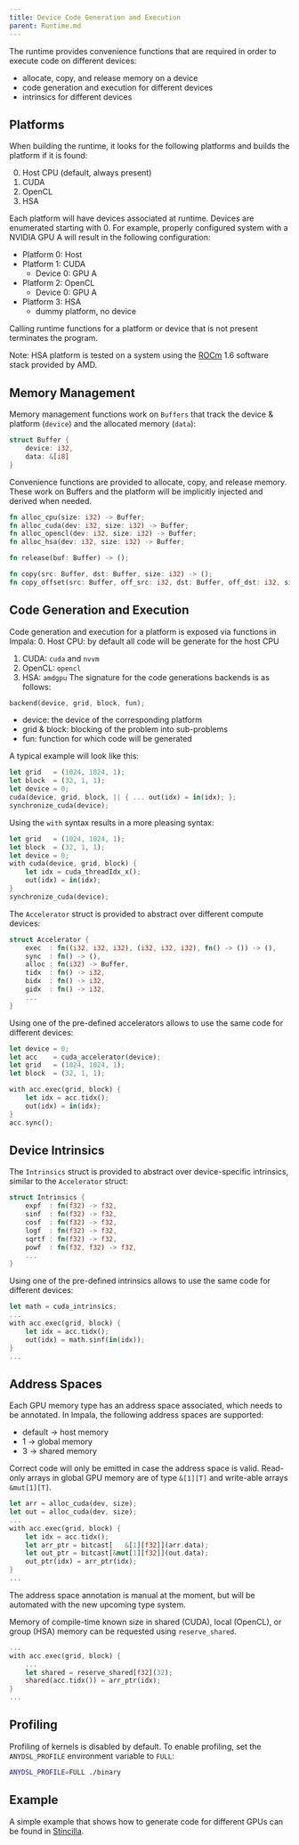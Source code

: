 ```yaml
---
title: Device Code Generation and Execution
parent: Runtime.md
---
```


The runtime provides convenience functions that are required in order to execute code on different devices:
- allocate, copy, and release memory on a device
- code generation and execution for different devices
- intrinsics for different devices

## Platforms

When building the runtime, it looks for the following platforms and builds the platform if it is found:

0. Host CPU (default, always present)
1. CUDA
2. OpenCL
3. HSA

Each platform will have devices associated at runtime. Devices are enumerated starting with 0.
For example, properly configured system with a NVIDIA GPU A will result in the following configuration:

- Platform 0: Host
- Platform 1: CUDA
  - Device 0: GPU A
- Platform 2: OpenCL
  - Device 0: GPU A
- Platform 3: HSA
  - dummy platform, no device

Calling runtime functions for a platform or device that is not present terminates the program.

Note: HSA platform is tested on a system using the [ROCm](https://github.com/RadeonOpenCompute/ROCm) 1.6 software stack provided by AMD.

## Memory Management

Memory management functions work on ```Buffers``` that track the device & platform (```device```) and the allocated memory (```data```): 
```rust
struct Buffer {
    device: i32,
    data: &[i8]
}
```

Convenience functions are provided to allocate, copy, and release memory. These work on Buffers and the platform will be implicitly injected and derived when needed. 

```rust
fn alloc_cpu(size: i32) -> Buffer;
fn alloc_cuda(dev: i32, size: i32) -> Buffer;
fn alloc_opencl(dev: i32, size: i32) -> Buffer;
fn alloc_hsa(dev: i32, size: i32) -> Buffer;

fn release(buf: Buffer) -> ();

fn copy(src: Buffer, dst: Buffer, size: i32) -> ();
fn copy_offset(src: Buffer, off_src: i32, dst: Buffer, off_dst: i32, size: i32) -> ();
```

## Code Generation and Execution

Code generation and execution for a platform is exposed via functions in Impala:
0. Host CPU: by default all code will be generate for the host CPU
1. CUDA: ```cuda``` and ```nvvm```
2. OpenCL: ```opencl```
3. HSA: ```amdgpu```
The signature for the code generations backends is as follows:
```rust
backend(device, grid, block, fun);
```
- device: the device of the corresponding platform
- grid & block: blocking of the problem into sub-problems
- fun: function for which code will be generated

A typical example will look like this:
```rust
let grid   = (1024, 1024, 1);
let block  = (32, 1, 1);
let device = 0;
cuda(device, grid, block, || { ... out(idx) = in(idx); };
synchronize_cuda(device);
```

Using the ```with``` syntax results in a more pleasing syntax:
```rust
let grid   = (1024, 1024, 1);
let block  = (32, 1, 1);
let device = 0;
with cuda(device, grid, block) {
    let idx = cuda_threadIdx_x();
    out(idx) = in(idx);
}
synchronize_cuda(device);
```

The ```Accelerator``` struct is provided to abstract over different compute devices: 
```rust
struct Accelerator {
    exec  : fn((i32, i32, i32), (i32, i32, i32), fn() -> ()) -> (),
    sync  : fn() -> (),
    alloc : fn(i32) -> Buffer,
    tidx  : fn() -> i32,
    bidx  : fn() -> i32,
    gidx  : fn() -> i32,
    ...
}
```

Using one of the pre-defined accelerators allows to use the same code for different devices:
```rust
let device = 0;
let acc    = cuda_accelerator(device);
let grid   = (1024, 1024, 1);
let block  = (32, 1, 1);

with acc.exec(grid, block) {
    let idx = acc.tidx();
    out(idx) = in(idx);
}
acc.sync();
```

## Device Intrinsics

The ```Intrinsics``` struct is provided to abstract over device-specific intrinsics, similar to the ```Accelerator``` struct:
```rust
struct Intrinsics {
    expf  : fn(f32) -> f32,
    sinf  : fn(f32) -> f32,
    cosf  : fn(f32) -> f32,
    logf  : fn(f32) -> f32,
    sqrtf : fn(f32) -> f32,
    powf  : fn(f32, f32) -> f32,
    ...
}
```

Using one of the pre-defined intrinsics allows to use the same code for different devices:
```rust
let math = cuda_intrinsics;
...
with acc.exec(grid, block) {
    let idx = acc.tidx();
    out(idx) = math.sinf(in(idx));
}
...
```

## Address Spaces

Each GPU memory type has an address space associated, which needs to be annotated.
In Impala, the following address spaces are supported:
- default -> host memory
- 1 -> global memory
- 3 -> shared memory

Correct code will only be emitted in case the address space is valid.
Read-only arrays in global GPU memory are of type ```&[1][T]``` and write-able arrays ```&mut[1][T]```. 
```rust
let arr = alloc_cuda(dev, size);
let out = alloc_cuda(dev, size);
...
with acc.exec(grid, block) {
    let idx = acc.tidx();
    let arr_ptr = bitcast[   &[1][f32]](arr.data);
    let out_ptr = bitcast[&mut[1][f32]](out.data);
    out_ptr(idx) = arr_ptr(idx);
}
...
```
The address space annotation is manual at the moment, but will be automated with the new upcoming type system.

Memory of compile-time known size in shared (CUDA), local (OpenCL), or group (HSA) memory can be requested using ```reserve_shared```.
```rust
...
with acc.exec(grid, block) {
    ...
    let shared = reserve_shared[f32](32);
    shared(acc.tidx()) = arr_ptr(idx);
}
...
```

## Profiling
Profiling of kernels is disabled by default. To enable profiling, set the ```ANYDSL_PROFILE``` environment variable to ```FULL```:
```bash
ANYDSL_PROFILE=FULL ./binary
```

## Example

A simple example that shows how to generate code for different GPUs can be found in [Stincilla](https://github.com/AnyDSL/stincilla/blob/master/test/alloc_gpu.impala).
